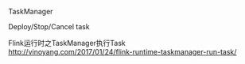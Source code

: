 TaskManager

Deploy/Stop/Cancel task

Flink运行时之TaskManager执行Task  
http://vinoyang.com/2017/01/24/flink-runtime-taskmanager-run-task/

